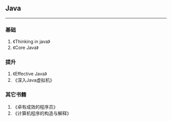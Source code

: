 ## Java
---
### 基础
1. 《Thinking in java》
2. 《Core Java》
### 提升
1. 《Effective Java》
2. 《深入Java虚拟机》

### 其它书籍
1. 《卓有成效的程序员》
2. 《计算机程序的构造与解释》
